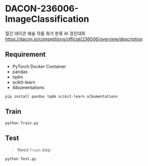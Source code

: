 # DACON-236006-ImageClassification

월간 데이콘 예술 작품 화가 분류 AI 경진대회  
https://dacon.io/competitions/official/236006/overview/description

## Requirement

- PyTorch Docker Container
- pandas
- tqdm
- scikit-learn
- Albumentations

```shell
pip install pandas tqdm scikit-learn albumentations
```

## Train

```shell
python Train.py
```

## Test

> Need `Train` step

```shell
python Test.py
```
